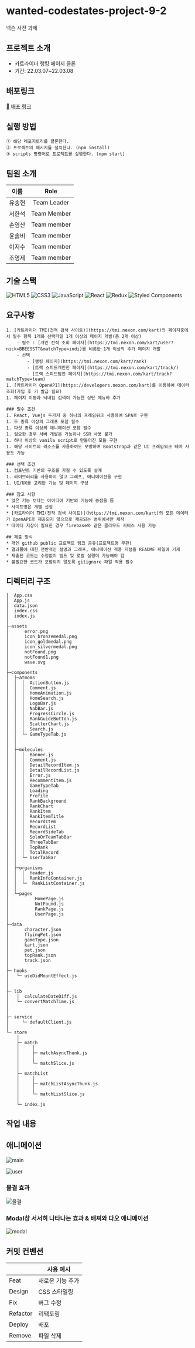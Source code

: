 # wanted-codestates-project-9-2

넥슨 사전 과제

## 프로젝트 소개

- 카트라이더 랭킹 페이지 클론
- 기간: 22.03.07~22.03.08

## 배포링크

[🚀 배포 링크](https://wanted-pre-onboarding-09.github.io/wanted-codestates-project-9-2/)


## 실행 방법

```
① 해당 레포지토리를 클론한다.
② 프로젝트의 패키지를 설치한다. (npm install)
③ scripts 명령어로 프로젝트를 실행한다. (npm start)
```

## 팀원 소개

|  이름  |    Role     |
| :----: | :---------: |
| 유송현 | Team Leader |
| 서한석 | Team Member |
| 손영산 | Team member |
| 윤솔비 | Team member |
| 이지수 | Team member |
| 조영제 | Team member |

## 기술 스택

![HTML5](https://img.shields.io/badge/html5-%23E34F26.svg?style=for-the-badge&logo=html5&logoColor=white)
![CSS3](https://img.shields.io/badge/css3-%231572B6.svg?style=for-the-badge&logo=css3&logoColor=white)
![JavaScript](https://img.shields.io/badge/javascript-%23323330.svg?style=for-the-badge&logo=javascript&logoColor=%23F7DF1E)
![React](https://img.shields.io/badge/react-%2320232a.svg?style=for-the-badge&logo=react&logoColor=%2361DAFB)
![Redux](https://img.shields.io/badge/redux-%23593d88.svg?style=for-the-badge&logo=redux&logoColor=white)
![Styled Components](https://img.shields.io/badge/styled--components-DB7093?style=for-the-badge&logo=styled-components&logoColor=white)
<br/>

## 요구사항

```
1. [카트라이더 TMI(전적 검색 사이트)](https://tmi.nexon.com/kart)의 페이지중에서 필수 항목 1개와 선택파일 1개 이상의 페이지 개발(총 2개 이상)
    - 필수 : [개인 전적 조회 페이지](https://tmi.nexon.com/kart/user?nick=BBEESSTT&matchType=indi)를 비롯한 1개 이상의 추가 페이지 개발
    - 선택
        - [랭킹 페이지](https://tmi.nexon.com/kart/rank)
        - [트랙 스피드개인전 페이지](https://tmi.nexon.com/kart/track/)
        - [트랙 스피드팀전 페이지](https://tmi.nexon.com/kart/track?matchType=team)
1. [카트라이더 OpenAPI](https://developers.nexon.com/kart)를 이용하여 데이터 조회(가입 후 키 발급 필요)
1. 페이지 이동과 닉네임 검색이 가능한 상단 메뉴바 추가

### 필수 조건
1. React, Vuejs 두가지 중 하나의 프레임워크 사용하여 SPA로 구현
1. 두 종류 이상의 그레프 포함 필수
1. 다섯 종류 이상의 애니메이션 포함 필수
1. 필요한 경우 서버 개발은 가능하나 SSR 사용 불가
1. 하나 이상의 vanila script로 만들어진 모듈 구현
1. 해당 사이트의 리소스를 사용하여도 무방하며 Bootstrap과 같은 UI 프레임워크 테마 사용도 가능

### 선택 조건
1. 컴포넌트 기반의 구조를 가질 수 있도록 설계
1. 라이브러리를 사용하지 않고 그레프, 애니메이션을 구현
1. UI/UX를 고려한 기능 및 페이지 구성

### 참고 사항
* 많은 기능 보다는 아이디어 기반의 기능에 중점을 둠
* 사이트명은 개별 선정
* [카트라이더 TMI(전적 검색 사이트)](https://tmi.nexon.com/kart)의 모든 데이터가 OpenAPI로 제공되지 않으므로 제공되는 범위에서만 제작
* 데이터 저장이 필요한 경우 firebase와 같은 클라우드 서비스 사용 가능

## 제출 방식
* 개인 github public 프로젝트 링크 공유(프로젝트명 무관)
* 결과물에 대한 전반적인 설명과 그래프, 애니메이션 적용 지점을 README 파일에 기제
* 제출된 코드는 수정없이 빌드 및 로컬 실행이 가능해야 함
* 불필요한 코드가 포함되지 않도록 gitignore 파일 적용 필수
```

## 디렉터리 구조

```
│  App.css
│  App.js
│  data.json
│  index.css
│  index.js
│
├─assets
│      error.png
│      icon_bronzemedal.png
│      icon_goldmedal.png
│      icon_silvermedal.png
│      notFound.png
│      notFound1.png
│      wave.svg
│
├─components
│  ├─atmoms
│  │  │  ActionButton.js
│  │  │  Comment.js
│  │  │  HomeAnimation.js
│  │  │  HomeSearch.js
│  │  │  LogoBar.js
│  │  │  NabBar.js
│  │  │  ProgressCircle.js
│  │  │  RankGuideButton.js
│  │  │  ScatterChart.js
│  │  │  Search.js
│  │  └─ GameTypeTab.js
│  │
│  │
│  ├─molecules
│  │  │  Banner.js
│  │  │  Comment.js
│  │  │  DetailRecordItem.js
│  │  │  DetailRecordList.js
│  │  │  Error.js
│  │  │  RecommentItem.js
│  │  │  GameTypeTab
│  │  │  Loading
│  │  │  Profile
│  │  │  RankBackground
│  │  │  RankChart
│  │  │  RankItem
│  │  │  RankItemTitle
│  │  │  RecordItem
│  │  │  RecordList
│  │  │  RecordSideTab
│  │  │  SoloOrTeamTabBar
│  │  │  ThreeTabBar
│  │  │  TopRank
│  │  │  TotalRecord
│  │  └─ UserTabBar
│  │
│  ├─organisms
│  │  │  Header.js
│  │  │  RankInfoContainer.js
│  │  └─  RankListContainer.js
│  │
│  └─pages
│          HomePage.js
│          NotFound.js
│          RankPage.js
│          UserPage.js
│
├─data
│      character.json
│      flyingPet.json
│      gameType.json
│      kart.json
│      pet.json
│      topRank.json
│      track.json
│
├─ hooks
│   └─ useDidMountEffect.js
│      
│
├─ lib
│   │  calculateDateDiff.js
│   └─ convertMatchTime.js
│
│
├─ service
│     └─ defaultClient.js  
│    
└─ store
    │
    ├─ match
    │     │
    │     ├─ matchAsyncThunk.js
    │     │
    │     └─ matchSlice.js
    │
    ├─ matchList
    │     │
    │     ├─ matchListAsyncThunk.js
    │     │
    │     └─ matchListSlice.js
    │
    └─ index.js       
```

## 작업 내용

## 애니메이션

![main](https://user-images.githubusercontent.com/59462108/157289637-86337a18-fb76-4560-9200-4add7d70b49d.gif)

![user](https://user-images.githubusercontent.com/59462108/157289994-6e5614f6-b365-4c01-a8f6-70aa7adcc989.gif)

### 물결 효과
![물결](https://user-images.githubusercontent.com/59462108/157289397-ec615047-2869-4ddc-989a-21198b51e644.gif)

### Modal창 서서히 나타나는 효과 & 배찌와 다오 애니메이션
![modal](https://user-images.githubusercontent.com/59462108/157290059-6a795d38-d3f8-4f42-9b53-78845d9fcd0c.gif)


## 커밋 컨벤션

|          | 사용 예시        |
| -------- | ---------------- |
| Feat     | 새로운 기능 추가 |
| Design   | CSS 스타일링     |
| Fix      | 버그 수정        |
| Refactor | 리팩토링         |
| Deploy   | 배포             |
| Remove   | 파일 삭제        |
